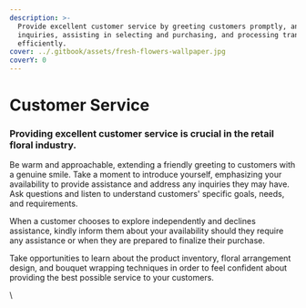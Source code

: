 ```yaml
---
description: >-
  Provide excellent customer service by greeting customers promptly, answering
  inquiries, assisting in selecting and purchasing, and processing transactions
  efficiently.
cover: ../.gitbook/assets/fresh-flowers-wallpaper.jpg
coverY: 0
---
```


# Customer Service

### **Providing excellent customer service is crucial in the retail floral industry**. &#x20;

Be warm and approachable, extending a friendly greeting to customers with a genuine smile. Take a moment to introduce yourself, emphasizing your availability to provide assistance and address any inquiries they may have. Ask questions and listen to understand customers' specific goals, needs, and requirements.&#x20;

When a customer chooses to explore independently and declines assistance, kindly inform them about your availability should they require any assistance or when they are prepared to finalize their purchase.

Take opportunities to learn about the product inventory, floral arrangement design, and bouquet wrapping techniques in order to feel confident about providing the best possible service to your customers.



\
